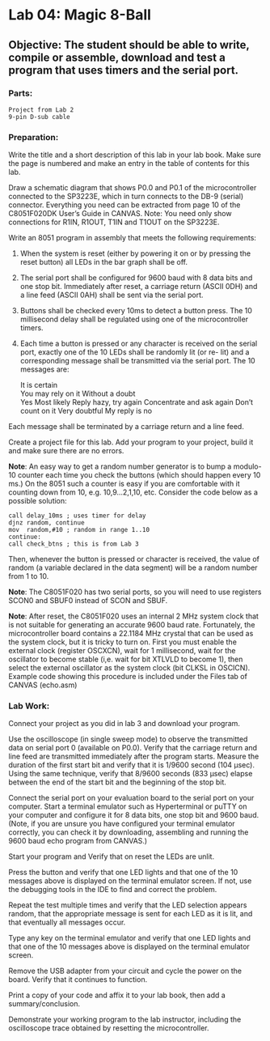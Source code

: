 Lab 04: Magic 8-Ball
===========
 
Objective: The student should be able to write, compile or assemble, 
download and test a program that uses timers and the serial port. 
------------------------------------------------------------------------ 
 
### Parts: 
    Project from Lab 2 
    9-pin D-sub cable 
 
### Preparation:
Write the title and a short description of this lab in your lab book. 
Make sure the page is numbered and make an entry in the table of 
contents for this lab. 

Draw a schematic diagram that shows P0.0 and P0.1 of the 
microcontroller connected to the SP3223E, which in turn connects 
to the DB-9 (serial) connector. Everything you need can be 
extracted from page 10 of the C8051F020DK User’s Guide in 
CANVAS. Note: You need only show connections for R1IN, 
R1OUT, T1IN and T1OUT on the SP3223E. 
 
Write an 8051 program in assembly that meets the following 
requirements: 
 
1. When the system is reset (either by powering it on or by pressing 
the reset button) all LEDs in the bar graph shall be off. 
 
2. The serial port shall be configured for 9600 baud with 8 data bits 
and one stop bit.  Immediately after reset, a carriage return (ASCII 
0DH) and a line feed (ASCII 0AH) shall be sent via the serial port. 
 
3. Buttons shall be checked every 10ms to detect a button press. 
The 10 millisecond delay shall be regulated using one of the 
microcontroller timers. 
 
4. Each time a button is pressed or any character is received on the 
serial port, exactly one of the 10 LEDs shall be randomly lit (or re-
lit) and a corresponding message shall be transmitted via the serial 
port. The 10 messages are: 
 
    It is certain  
    You may rely on it 
    Without a doubt  
    Yes 
    Most likely 
    Reply hazy, try again 
    Concentrate and ask again 
    Don’t count on it 
    Very doubtful 
    My reply is no 
 
Each message shall be terminated by a carriage return and a line 
feed. 
 
Create a project file for this lab. Add your program to your project, 
build it and make sure there are no errors. 
 
__Note__: An easy way to get a random number generator is to bump a 
modulo-10 counter each time you check the buttons (which should 
happen every 10 ms.) On the 8051 such a counter is easy if you 
are comfortable with it counting down from 10, e.g. 10,9...2,1,10, 
etc. Consider the code below as a possible solution: 
 
    call delay_10ms ; uses timer for delay 
    djnz random, continue 
    mov  random,#10 ; random in range 1..10 
    continue: 
    call check_btns ; this is from Lab 3 
 
Then, whenever the button is pressed or character is received, the 
value of random (a variable declared in the data segment) will be a 
random number from 1 to 10. 
 
__Note__: The C8051F020 has two serial ports, so you will need to use 
registers SCON0 and SBUF0 instead of SCON and SBUF. 
 
__Note__: After reset, the C8051F020 uses an internal 2 MHz system 
clock that is not suitable for generating an accurate 9600 baud rate. 
Fortunately, the microcontroller board contains a 22.1184 MHz 
crystal that can be used as the system clock, but it is tricky to turn 
on. First you must enable the external clock (register OSCXCN), 
wait for 1 millisecond, wait for the oscillator to become stable (i,e. 
wait for bit XTLVLD to become 1), then select the external oscillator 
as the system clock (bit CLKSL in OSCICN). Example code 
showing this procedure is included under the Files tab of CANVAS 
(echo.asm) 
 
### Lab Work: 
Connect your project as you did in lab 3 and download your program. 
 
Use the oscilloscope (in single sweep mode) to observe the 
transmitted data on serial port 0 (available on P0.0). Verify that the 
carriage return and line feed are transmitted immediately after the 
program starts.  Measure the duration of the first start bit and verify 
that it is 1/9600 second (104 μsec). Using the same technique, verify 
that 8/9600 seconds (833 μsec) elapse between the end of the start 
bit and the beginning of the stop bit. 
 
Connect the serial port on your evaluation board to the serial port on 
your computer. Start a terminal emulator such as Hyperterminal or 
puTTY on your computer and configure it for 8 data bits, one stop bit 
and 9600 baud. (Note, if you are unsure you have configured your 
terminal emulator correctly, you can check it by downloading, 
assembling and running the 9600 baud echo program from 
CANVAS.) 
 
Start your program and Verify that on reset the LEDs are unlit. 
 
Press the button and verify that one LED lights and that one of the 10 
messages above is displayed on the terminal emulator screen. If not, 
use the debugging tools in the IDE to find and correct the problem. 
 
Repeat the test multiple times and verify that the LED selection 
appears random, that the appropriate message is sent for each LED 
as it is lit, and that eventually all messages occur. 
 
Type any key on the terminal emulator and verify that one LED lights 
and that one of the 10 messages above is displayed on the terminal 
emulator screen. 
 
Remove the USB adapter from your circuit and cycle the power on 
the board.  Verify that it continues to function. 
 
Print a copy of your code and affix it to your lab book, then add a 
summary/conclusion. 
 
Demonstrate your working program to the lab instructor, including the 
oscilloscope trace obtained by resetting the microcontroller. 